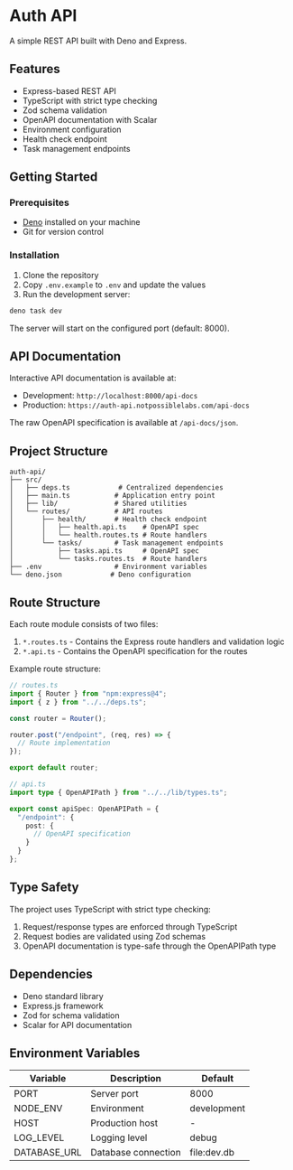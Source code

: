 # Auth API

A simple REST API built with Deno and Express.

## Features

- Express-based REST API
- TypeScript with strict type checking
- Zod schema validation
- OpenAPI documentation with Scalar
- Environment configuration
- Health check endpoint
- Task management endpoints

## Getting Started

### Prerequisites

- [Deno](https://deno.land/) installed on your machine
- Git for version control

### Installation

1. Clone the repository
2. Copy `.env.example` to `.env` and update the values
3. Run the development server:

```bash
deno task dev
```

The server will start on the configured port (default: 8000).

## API Documentation

Interactive API documentation is available at:
- Development: `http://localhost:8000/api-docs`
- Production: `https://auth-api.notpossiblelabs.com/api-docs`

The raw OpenAPI specification is available at `/api-docs/json`.

## Project Structure

```
auth-api/
├── src/
│   ├── deps.ts            # Centralized dependencies
│   ├── main.ts           # Application entry point
│   ├── lib/              # Shared utilities
│   └── routes/           # API routes
│       ├── health/       # Health check endpoint
│       │   ├── health.api.ts    # OpenAPI spec
│       │   └── health.routes.ts # Route handlers
│       └── tasks/        # Task management endpoints
│           ├── tasks.api.ts     # OpenAPI spec
│           └── tasks.routes.ts  # Route handlers
├── .env                  # Environment variables
└── deno.json            # Deno configuration
```

## Route Structure

Each route module consists of two files:
1. `*.routes.ts` - Contains the Express route handlers and validation logic
2. `*.api.ts` - Contains the OpenAPI specification for the routes

Example route structure:
```typescript
// routes.ts
import { Router } from "npm:express@4";
import { z } from "../../deps.ts";

const router = Router();

router.post("/endpoint", (req, res) => {
  // Route implementation
});

export default router;

// api.ts
import type { OpenAPIPath } from "../../lib/types.ts";

export const apiSpec: OpenAPIPath = {
  "/endpoint": {
    post: {
      // OpenAPI specification
    }
  }
};
```

## Type Safety

The project uses TypeScript with strict type checking:

1. Request/response types are enforced through TypeScript
2. Request bodies are validated using Zod schemas
3. OpenAPI documentation is type-safe through the OpenAPIPath type

## Dependencies

- Deno standard library
- Express.js framework
- Zod for schema validation
- Scalar for API documentation

## Environment Variables

| Variable    | Description        | Default     |
|-------------|--------------------|-------------|
| PORT        | Server port        | 8000        |
| NODE_ENV    | Environment        | development |
| HOST        | Production host    | -           |
| LOG_LEVEL   | Logging level      | debug       |
| DATABASE_URL| Database connection| file:dev.db |
